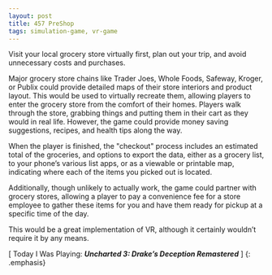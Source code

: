 ```yaml
---
layout: post
title: 457 PreShop
tags: simulation-game, vr-game
---
```

Visit your local grocery store virtually first, plan out your trip, and avoid unnecessary costs and purchases.

Major grocery store chains like Trader Joes, Whole Foods, Safeway, Kroger, or Publix could provide detailed maps of their store interiors and product layout.  This would be used to virtually recreate them, allowing players to enter the grocery store from the comfort of their homes.  Players walk through the store, grabbing things and putting them in their cart as they would in real life.  However, the game could provide money saving suggestions, recipes, and health tips along the way.

When the player is finished, the "checkout" process includes an estimated total of the groceries, and options to export the data, either as a grocery list, to your phone’s various list apps, or as a viewable or printable map, indicating where each of the items you picked out is located.

Additionally, though unlikely to actually work, the game could partner with grocery stores, allowing a player to pay a convenience fee for a store employee to gather these items for you and have them ready for pickup at a specific time of the day.

This would be a great implementation of VR, although it certainly wouldn’t require it by any means.

[ Today I Was Playing: ***Uncharted 3: Drake’s Deception Remastered*** ]
{: .emphasis}
